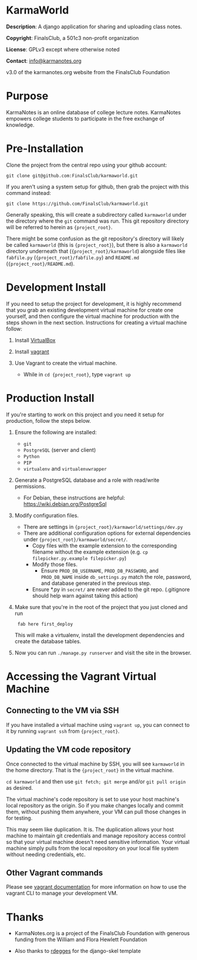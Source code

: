 # KarmaWorld
__Description__: A django application for sharing and uploading class notes.

__Copyright__: FinalsClub, a 501c3 non-profit organization

__License__: GPLv3 except where otherwise noted

__Contact__: info@karmanotes.org

v3.0 of the karmanotes.org website from the FinalsClub Foundation




# Purpose

KarmaNotes is an online database of college lecture notes.  KarmaNotes empowers college students to participate in the free exchange of knowledge. 

# Pre-Installation

Clone the project from the central repo using your github account:

    git clone git@github.com:FinalsClub/karmaworld.git

If you aren't using a system setup for github, then grab the project with
this command instead:

    git clone https://github.com/FinalsClub/karmaworld.git

Generally speaking, this will create a subdirectory called `karmaworld` under
the directory where the `git` command was run. This git repository directory
will be referred to herein as `{project_root}`.

There might be some confusion as the git repository's directory will likely be
called `karmaworld` (this is `{project_root}`), but there is also a `karmaworld`
directory underneath that (`{project_root}/karmaworld`) alongside files like
`fabfile.py` (`{project_root}/fabfile.py`) and `README.md`
(`{project_root}/README.md`).

# Development Install

If you need to setup the project for development, it is highly recommend that
you grab an existing development virtual machine for create one yourself, and
then configure the virtual machine for production with the steps shown in the
next section. Instructions for creating a virtual machine follow:

1. Install [VirtualBox](http://www.virtualbox.com/)

1. Install [vagrant](http://www.vagrantup.com/)

1. Use Vagrant to create the virtual machine.
    * While in `cd {project_root}`, type `vagrant up`

# Production Install

If you're starting to work on this project and you need it setup for production,
follow the steps below.

1. Ensure the following are installed:
   * `git`
   * `PostgreSQL` (server and client)
   * `Python`
   * `PIP`
   * `virtualenv` and `virtualenvwrapper`

1. Generate a PostgreSQL database and a role with read/write permissions.
   * For Debian, these instructions are helpful: https://wiki.debian.org/PostgreSql

1. Modify configuration files.
   * There are settings in `{project_root}/karmaworld/settings/dev.py`
   * There are additional configuration options for external dependencies
     under `{project_root}/karmaworld/secret/`.
       * Copy files with the example extension to the corresponding filename
         without the example extension (e.g.
         `cp filepicker.py.example filepicker.py`) 
       * Modify those files.
           * Ensure `PROD_DB_USERNAME`, `PROD_DB_PASSWORD`, and `PROD_DB_NAME`
             inside `db_settings.py` match the role, password, and database
             generated in the previous step.
       * Ensure *.py in `secret/` are never added to the git repo. (.gitignore
         should help warn against taking this action)

1. Make sure that you're in the root of the project that you just cloned and
   run

        fab here first_deploy

   This will make a virtualenv, install the development dependencies and create
   the database tables.

1. Now you can run ``./manage.py runserver`` and visit the site in the browser.

# Accessing the Vagrant Virtual Machine

## Connecting to the VM via SSH
If you have installed a virtual machine using `vagrant up`, you can connect
to it by running `vagrant ssh` from `{project_root}`.

## Updating the VM code repository
Once connected to the virtual machine by SSH, you will see `karmaworld` in
the home directory. That is the `{project_root}` in the virtual machine.

`cd karmaworld` and then use `git fetch; git merge` and/or `git pull origin` as
desired.

The virtual machine's code repository is set to use your host machine's
local repository as the origin. So if you make changes locally and commit them,
without pushing them anywhere, your VM can pull those changes in for testing.

This may seem like duplication. It is. The duplication allows your host machine
to maintain git credentials and manage repository access control so that your
virtual machine doesn't need sensitive information. Your virtual machine simply
pulls from the local repository on your local file system without needing
credentials, etc.

## Other Vagrant commands
Please see [vagrant documentation](http://docs.vagrantup.com/v2/cli/index.html)
for more information on how to use the vagrant CLI to manage your development
VM.

Thanks
======

* KarmaNotes.org is a project of the FinalsClub Foundation with generous funding from the William and Flora Hewlett Foundation

* Also thanks to [rdegges](https://github.com/rdegges/django-skel) for the django-skel template
